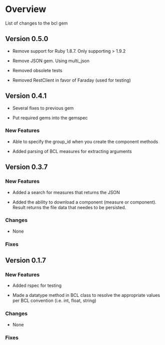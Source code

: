 # Overview
List of changes to the bcl gem

## Version 0.5.0

* Remove support for Ruby 1.8.7.  Only supporting > 1.9.2

* Remove JSON gem. Using multi_json

* Removed obsolete tests

* Removed RestClient in favor of Faraday (used for testing)

## Version 0.4.1

* Several fixes to previous gem

* Put required gems into the gemspec

### New Features 

* Able to specify the group_id when you create the component methods

* Added parsing of BCL measures for extracting arguments

## Version 0.3.7

### New Features

* Added a search for measures that returns the JSON

* Added the ability to download a component (measure or component). Result returns the file data that needes to be persisted.

### Changes 

* None

### Fixes
 
## Version 0.1.7

### New Features 

* Added rspec for testing

* Made a datatype method in BCL class to resolve the appropriate values per BCL convention (i.e. int, float, string)

### Changes 

* None

### Fixes


